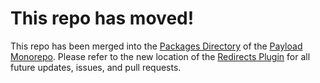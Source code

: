 # This repo has moved!

This repo has been merged into the [Packages Directory](https://github.com/payloadcms/payload/tree/main/packages) of the [Payload Monorepo](https://github.com/payloadcms/payload). Please refer to the new location of the [Redirects Plugin](https://github.com/payloadcms/payload/tree/main/packages/plugin-redirects) for all future updates, issues, and pull requests.
